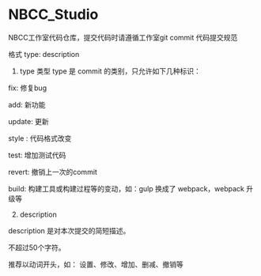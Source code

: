 # NBCC_Studio
NBCC工作室代码仓库，提交代码时请遵循工作室git commit 代码提交规范

格式
type: description

1. type 类型
type 是 commit 的类别，只允许如下几种标识：

fix: 修复bug  

add: 新功能  

update: 更新  

style : 代码格式改变  

test: 增加测试代码  

revert: 撤销上一次的commit  

build: 构建工具或构建过程等的变动，如：gulp 换成了 webpack，webpack 升级等  

2. description  

description 是对本次提交的简短描述。  

不超过50个字符。  

推荐以动词开头，如： 设置、修改、增加、删减、撤销等
